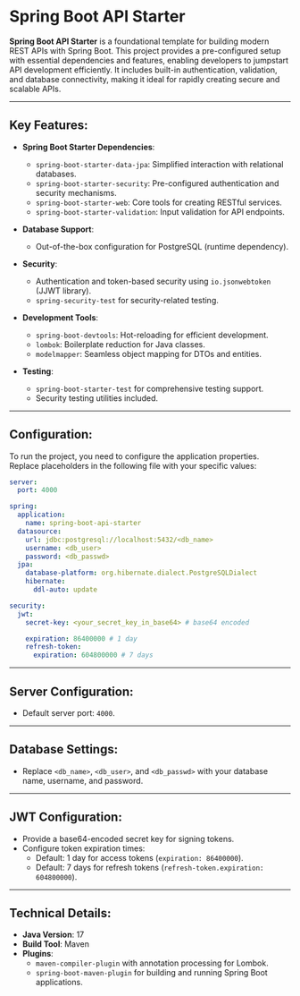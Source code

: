 # Spring Boot API Starter

**Spring Boot API Starter** is a foundational template for building modern REST APIs with Spring Boot. This project provides a pre-configured setup with essential dependencies and features, enabling developers to jumpstart API development efficiently. It includes built-in authentication, validation, and database connectivity, making it ideal for rapidly creating secure and scalable APIs.

---

## Key Features:
- **Spring Boot Starter Dependencies**:
  - `spring-boot-starter-data-jpa`: Simplified interaction with relational databases.
  - `spring-boot-starter-security`: Pre-configured authentication and security mechanisms.
  - `spring-boot-starter-web`: Core tools for creating RESTful services.
  - `spring-boot-starter-validation`: Input validation for API endpoints.

- **Database Support**:
  - Out-of-the-box configuration for PostgreSQL (runtime dependency).

- **Security**:
  - Authentication and token-based security using `io.jsonwebtoken` (JJWT library).
  - `spring-security-test` for security-related testing.

- **Development Tools**:
  - `spring-boot-devtools`: Hot-reloading for efficient development.
  - `lombok`: Boilerplate reduction for Java classes.
  - `modelmapper`: Seamless object mapping for DTOs and entities.

- **Testing**:
  - `spring-boot-starter-test` for comprehensive testing support.
  - Security testing utilities included.

---

## Configuration:
To run the project, you need to configure the application properties. Replace placeholders in the following file with your specific values:

```yaml
server:
  port: 4000

spring:
  application:
    name: spring-boot-api-starter
  datasource:
    url: jdbc:postgresql://localhost:5432/<db_name>
    username: <db_user>
    password: <db_passwd>
  jpa:
    database-platform: org.hibernate.dialect.PostgreSQLDialect
    hibernate:
      ddl-auto: update

security:
  jwt:
    secret-key: <your_secret_key_in_base64> # base64 encoded

    expiration: 86400000 # 1 day
    refresh-token:
      expiration: 604800000 # 7 days
```

---

## Server Configuration:
- Default server port: `4000`.

---

## Database Settings:
- Replace `<db_name>`, `<db_user>`, and `<db_passwd>` with your database name, username, and password.

---

## JWT Configuration:
- Provide a base64-encoded secret key for signing tokens.
- Configure token expiration times:
  - Default: 1 day for access tokens (`expiration: 86400000`).
  - Default: 7 days for refresh tokens (`refresh-token.expiration: 604800000`).

---

## Technical Details:
- **Java Version**: 17
- **Build Tool**: Maven
- **Plugins**:
  - `maven-compiler-plugin` with annotation processing for Lombok.
  - `spring-boot-maven-plugin` for building and running Spring Boot applications.
